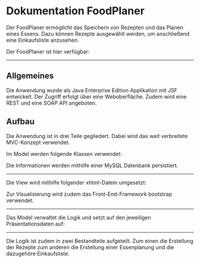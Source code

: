 Dokumentation FoodPlaner
===================

Der FoodPlaner ermöglicht das Speichern von Rezepten und das Planen eines Essens. Dazu können Rezepte ausgewählt werden, um anschließend eine Einkaufsliste anzusehen.

Der FoodPlaner ist hier verfügbar: 


----------

## Allgemeines ##
Die Anwendung wurde als Java Enterprise Edition Applikation mit JSF entwickelt. Der Zugriff erfolgt über eine Weboberfläche. Zudem wird eine REST und eine SOAP API angeboten.

## Aufbau ##
Die Anwendung ist in drei Teile gegliedert. Dabei wird das weit verbreitete MVC-Konzept verwendet. 

Im Model werden folgende Klassen verwendet:


Die Informationen werden mithilfe einer MySQL Datenbank persistiert. 

----------

Die View wird mithilfe folgender xhtml-Datein umgesetzt:


Zur Visualisierung wird zudem das Front-End-Framework bootstrap verwendet.  

----------

Das Model verwaltet die Logik und setzt auf den jeweiligen Präsentationsdaten auf: 


----------

Die Logik ist zudem in zwei Bestandteile aufgeteilt. Zum einen die Erstellung der Rezepte zum anderen die Erstellung einer Essenplanung und die dazugehöre Einkaufsliste.

